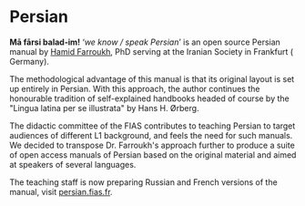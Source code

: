 # Persian 

**Mā fārsi balad‐im!** ‘*we know / speak Persian*’ is an open source Persian manual by [Hamid Farroukh](http://alefbaye2om.org/books/course-book/), PhD serving at the Iranian Society in Frankfurt ( Germany).

The methodological advantage of this manual is that its original layout is set up entirely in Persian. With this approach, the author continues the honourable tradition of self-explained handbooks headed of course by the "Lingua latina per se illustrata" by Hans H. Ørberg.

The didactic committee of the FIAS contributes to teaching Persian to target audiences of different L1 background, and feels the need for such manuals. We decided to transpose Dr. Farroukh's approach further to produce a suite of open access manuals of Persian based on the original material and aimed at speakers of several languages.

The teaching staff is now preparing Russian and French versions of the manual, visit [persian.fias.fr](https://persian.fias.fr).

